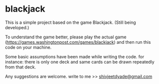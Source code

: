 # blackjack

This is a simple project based on the game Blackjack. (Still being developed.)

To understand the game better, please play the actual game (https://games.washingtonpost.com/games/blackjack) and then run this code on your machine.

Some basic assumptions have been made while writing the code. 
for instance: there is only one deck and same cards can be drawn repeatedly from that deck.

Any suggestions are welcome. write to me >> shivjeetdyade@gmail.com
